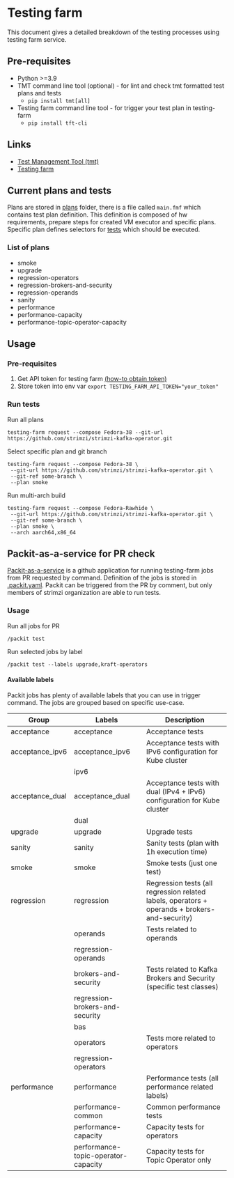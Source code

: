 # Testing farm

This document gives a detailed breakdown of the testing processes using testing farm service.

## Pre-requisites

* Python >=3.9
* TMT command line tool (optional) - for lint and check tmt formatted test plans and tests
  * `pip install tmt[all]`
* Testing farm command line tool - for trigger your test plan in testing-farm
  * `pip install tft-cli`

## Links

* [Test Management Tool (tmt)](https://tmt.readthedocs.io/en/latest/index.html)
* [Testing farm](https://docs.testing-farm.io/general/0.1/index.html)

## Current plans and tests
Plans are stored in [plans](./plans) folder, there is a file called `main.fmf` which contains test plan definition. 
This definition is composed of hw requirements, prepare steps for created VM executor and specific plans. Specific
plan defines selectors for [tests](./tests) which should be executed.

### List of plans
* smoke
* upgrade
* regression-operators
* regression-brokers-and-security
* regression-operands
* sanity
* performance
* performance-capacity
* performance-topic-operator-capacity

## Usage

### Pre-requisites
1. Get API token for testing farm [(how-to obtain token)](https://docs.testing-farm.io/general/0.1/onboarding.html)
2. Store token into env var ```export TESTING_FARM_API_TOKEN="your_token"```

### Run tests

Run all plans
```commandline
testing-farm request --compose Fedora-38 --git-url https://github.com/strimzi/strimzi-kafka-operator.git
```

Select specific plan and git branch
```commandline
testing-farm request --compose Fedora-38 \
 --git-url https://github.com/strimzi/strimzi-kafka-operator.git \
 --git-ref some-branch \
 --plan smoke
```

Run multi-arch build
```commandline
testing-farm request --compose Fedora-Rawhide \
 --git-url https://github.com/strimzi/strimzi-kafka-operator.git \
 --git-ref some-branch \
 --plan smoke \
 --arch aarch64,x86_64
```

## Packit-as-a-service for PR check

[Packit-as-a-service](https://github.com/marketplace/packit-as-a-service) is a github application
for running testing-farm jobs from PR requested by command. Definition of the jobs is stored in
[.packit.yaml](../../.packit.yaml). Packit can be triggered from the PR by comment, but only members of strimzi
organization are able to run tests.

### Usage

Run all jobs for PR
```
/packit test
```

Run selected jobs by label
```
/packit test --labels upgrade,kraft-operators
```

#### Available labels
Packit jobs has plenty of available labels that you can use in trigger command.
The jobs are grouped based on specific use-case.

| Group           | Labels                              | Description                                                                                   |
|-----------------|-------------------------------------|-----------------------------------------------------------------------------------------------|
| acceptance      | acceptance                          | Acceptance tests                                                                              |
| acceptance_ipv6 | acceptance_ipv6                     | Acceptance tests with IPv6 configuration for Kube cluster                                     |
|                 | ipv6                                |                                                                                               |
| acceptance_dual | acceptance_dual                     | Acceptance tests with dual (IPv4 + IPv6) configuration for Kube cluster                       |
|                 | dual                                |                                                                                               |
| upgrade         | upgrade                             | Upgrade tests                                                                                 |
| sanity          | sanity                              | Sanity tests (plan with 1h execution time)                                                    |
| smoke           | smoke                               | Smoke tests (just one test)                                                                   |
| regression      | regression                          | Regression tests (all regression related labels, operators + operands + brokers-and-security) |
|                 | operands                            | Tests related to operands                                                                     |
|                 | regression-operands                 |                                                                                               |
|                 | brokers-and-security                | Tests related to Kafka Brokers and Security (specific test classes)                           |
|                 | regression-brokers-and-security     |                                                                                               |
|                 | bas                                 |                                                                                               |
|                 | operators                           | Tests more related to operators                                                               |
|                 | regression-operators                |                                                                                               |
| performance     | performance                         | Performance tests (all performance related labels)                                            |
|                 | performance-common                  | Common performance tests                                                                      |
|                 | performance-capacity                | Capacity tests for operators                                                                  |
|                 | performance-topic-operator-capacity | Capacity tests for Topic Operator only                                                        |

